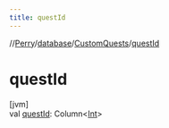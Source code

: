 ```yaml
---
title: questId
---
```

//[Perry](../../../index.html)/[database](../index.html)/[CustomQuests](index.html)/[questId](quest-id.html)



# questId



[jvm]\
val [questId](quest-id.html): Column<[Int](https://kotlinlang.org/api/latest/jvm/stdlib/kotlin/-int/index.html)>




